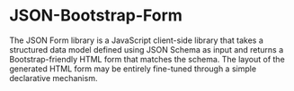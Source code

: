 # JSON-Bootstrap-Form
The JSON Form library is a JavaScript client-side library that takes a structured data model defined using JSON Schema as input and returns a Bootstrap-friendly HTML form that matches the schema. The layout of the generated HTML form may be entirely fine-tuned through a simple declarative mechanism.
